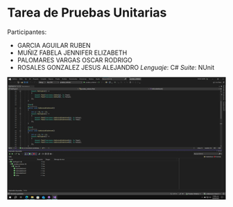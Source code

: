 # Tarea de Pruebas Unitarias
Participantes:
  - GARCIA AGUILAR RUBEN
  - MUÑIZ FABELA JENNIFER ELIZABETH
  - PALOMARES VARGAS OSCAR RODRIGO
  - ROSALES GONZALEZ JESUS ALEJANDRO
*Lenguaje*: C#
*Suite*: NUnit

![Pruebas unitarias](https://github.com/ja-rg/colaboracion-branch/blob/cab9cad29e5826c6e46668fe3d3b253da2043851/Captura_pruebas_unitarias.png?raw=true)

